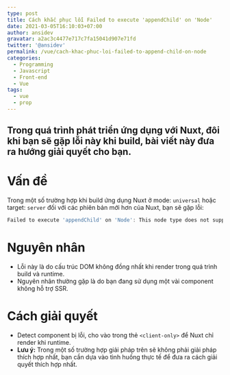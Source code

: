 ```yaml
---
type: post
title: Cách khắc phục lỗi Failed to execute 'appendChild' on 'Node'
date: 2021-03-05T16:10:03+07:00
author: ansidev
gravatar: a2ac3c4477e717c7fa15041d907e71fd
twitter: '@ansidev'
permalink: /vue/cach-khac-phuc-loi-failed-to-append-child-on-node
categories:
  - Programming
  - Javascript
  - Front-end
  - Vue
tags:
  - vue
  - prop
---
```


Trong quá trình phát triển ứng dụng với Nuxt, đôi khi bạn sẽ gặp lỗi này khi build, bài viết này đưa ra hướng giải quyết cho bạn.
---

# Vấn đề

Trong một số trường hợp khi build ứng dụng Nuxt ở mode: `universal` hoặc target: `server` đối với các phiên bản mới hơn của Nuxt, bạn sẽ gặp lỗi:

```js
Failed to execute 'appendChild' on 'Node': This node type does not support this method.
```

# Nguyên nhân

- Lỗi này là do cấu trúc DOM không đồng nhất khi render trong quá trình build và runtime.
- Nguyên nhân thường gặp là do bạn đang sử dụng một vài component không hỗ trợ SSR.

# Cách giải quyết

- Detect component bị lỗi, cho vào trong thẻ `<client-only>` để Nuxt chỉ render khi runtime.
- **Lưu ý:** Trong một số trường hợp giải pháp trên sẽ không phải giải pháp thích hợp nhất, bạn cần dựa vào tình huống thực tế để đưa ra cách giải quyết thích hợp nhất.
